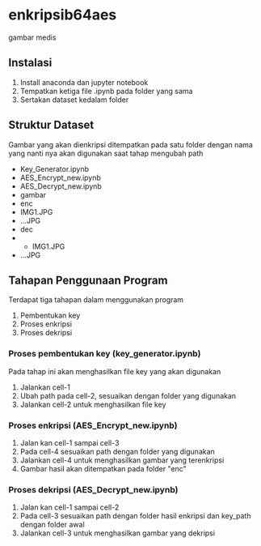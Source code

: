 # enkripsib64aes
gambar medis

## Instalasi
1. Install anaconda dan jupyter notebook
2. Tempatkan ketiga file .ipynb pada folder yang sama
3. Sertakan dataset kedalam folder

## Struktur Dataset
Gambar yang akan dienkripsi ditempatkan pada satu folder dengan nama yang nanti nya akan digunakan saat tahap mengubah path
- Key_Generator.ipynb
- AES_Encrypt_new.ipynb
- AES_Decrypt_new.ipynb
- gambar
 - enc
  - IMG1.JPG
  - ...JPG
 - dec
  - - IMG1.JPG
  - ...JPG

## Tahapan Penggunaan Program
Terdapat tiga tahapan dalam menggunakan program
1. Pembentukan key 
2. Proses enkripsi
3. Proses dekripsi

### Proses pembentukan key (key_generator.ipynb)
Pada tahap ini akan menghasilkan file key yang akan digunakan
1. Jalankan cell-1
2. Ubah path pada cell-2, sesuaikan dengan folder yang digunakan
3. Jalankan cell-2 untuk menghasilkan file key

### Proses enkripsi (AES_Encrypt_new.ipynb)
1. Jalan kan cell-1 sampai cell-3
2. Pada cell-4 sesuaikan path dengan folder yang digunakan
3. Jalankan cell-4 untuk menghasilkan gambar yang terenkripsi
4. Gambar hasil akan ditempatkan pada folder "enc"

### Proses dekripsi (AES_Decrypt_new.ipynb)
1. Jalan kan cell-1 sampai cell-2
2. Pada cell-3 sesuaikan path dengan folder hasil enkripsi dan key_path dengan folder awal
3. Jalankan cell-3 untuk menghasilkan gambar yang dekripsi
